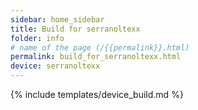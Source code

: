 ```yaml
---
sidebar: home_sidebar
title: Build for serranoltexx
folder: info
# name of the page (/{{permalink}}.html)
permalink: build_for_serranoltexx.html
device: serranoltexx
---
```

{% include templates/device_build.md %}
